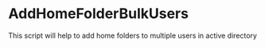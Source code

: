 # AddHomeFolderBulkUsers
This script will help to add home folders to multiple users in active directory
